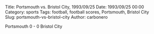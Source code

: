 Title: Portsmouth vs. Bristol City, 1993/09/25
Date: 1993/09/25 00:00
Category: sports
Tags: football, football scores, Portsmouth, Bristol City
Slug: portsmouth-vs-bristol-city
Author: carbonero


Portsmouth 0 - 0 Bristol City
